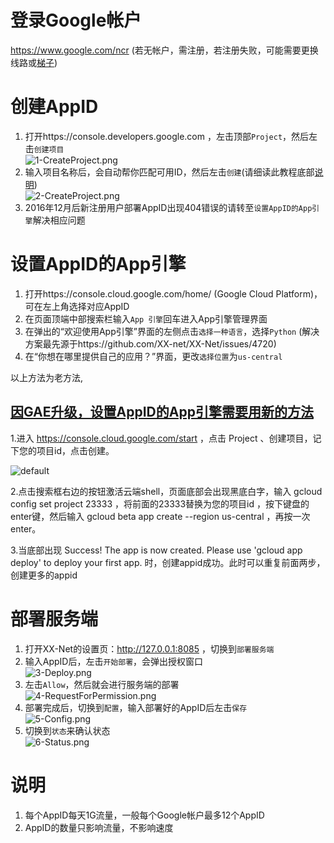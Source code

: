 # 登录Google帐户 #
https://www.google.com/ncr (若无帐户，需注册，若注册失败，可能需要更换线路或[梯子](https://wsgzao.github.io/post/fq))  

# 创建AppID #
1. 打开https://console.developers.google.com ，左击顶部`Project`，然后左击`创建项目`  
![1-CreateProject.png](https://cloud.githubusercontent.com/assets/5118705/19354947/1f4ae8ac-919b-11e6-9cc8-e0a589080de2.png)  
2. 输入项目名称后，会自动帮你匹配可用ID，然后左击`创建`(请细读此教程底部[说明](#说明))  
![2-CreateProject.png](https://cloud.githubusercontent.com/assets/5118705/19355039/7080b8a0-919b-11e6-89f4-34b649975804.png)  
3. 2016年12月后新注册用户部署AppID出现404错误的请转至`设置AppID的App引擎`解决相应问题

# 设置AppID的App引擎 #
1. 打开https://console.cloud.google.com/home/ (Google Cloud Platform)，可在左上角选择对应AppID
2. 在页面顶端中部搜索栏输入`App 引擎`回车进入App引擎管理界面
3. 在弹出的“欢迎使用App引擎”界面的左侧点击`选择一种语言`，选择`Python` (解决方案最先源于https://github.com/XX-net/XX-Net/issues/4720)
4. 在“你想在哪里提供自己的应用？”界面，更改`选择位置`为`us-central`


  以上方法为老方法,

##  [因GAE升级，设置AppID的App引擎需要用新的方法](https://github.com/XX-net/XX-Net/issues/4973)

1.进入 https://console.cloud.google.com/start ，点击 Project 、创建项目，记下您的项目id，点击创建。

![default](https://cloud.githubusercontent.com/assets/25559628/22777761/3adf4de0-eeef-11e6-89ac-9967809eee0b.png)

2.点击搜索框右边的按钮激活云端shell，页面底部会出现黑底白字，输入 gcloud config set project 23333 ，将前面的23333替换为您的项目id ，按下键盘的enter键，然后输入 gcloud beta app create --region us-central ，再按一次enter。

3.当底部出现 Success! The app is now created. Please use 'gcloud app deploy' to deploy your first app. 时，创建appid成功。此时可以重复前面两步，创建更多的appid

# 部署服务端 #
1. 打开XX-Net的设置页：http://127.0.0.1:8085 ，切换到`部署服务端`
2. 输入AppID后，左击`开始部署`，会弹出授权窗口  
![3-Deploy.png](https://cloud.githubusercontent.com/assets/5118705/19356731/61e3b1ca-91a1-11e6-85b3-c4e034d99d65.png)
3. 左击`Allow`，然后就会进行服务端的部署  
![4-RequestForPermission.png](https://cloud.githubusercontent.com/assets/5118705/19356129/501fa69e-919f-11e6-9b7a-549e4a0151de.png)
4. 部署完成后，切换到`配置`，输入部署好的AppID后左击`保存`  
![5-Config.png](https://cloud.githubusercontent.com/assets/5118705/19356467/884aaba8-91a0-11e6-9f45-4d4648510d64.png)
5. 切换到`状态`来确认状态  
![6-Status.png](https://cloud.githubusercontent.com/assets/5118705/19358167/87d799a4-91a7-11e6-8e1c-ee29c53ae18e.png)

# 说明 #
1. 每个AppID每天1G流量，一般每个Google帐户最多12个AppID
2. AppID的数量只影响流量，不影响速度
